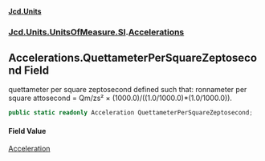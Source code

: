 #### [Jcd.Units](index.md 'index')
### [Jcd.Units.UnitsOfMeasure.SI](Jcd.Units.UnitsOfMeasure.SI.md 'Jcd.Units.UnitsOfMeasure.SI').[Accelerations](Accelerations.md 'Jcd.Units.UnitsOfMeasure.SI.Accelerations')

## Accelerations.QuettameterPerSquareZeptosecond Field

quettameter per square zeptosecond defined such that: ronnameter per square attosecond = Qm/zs² ×
(1000.0)/((1.0/1000.0)*(1.0/1000.0)).

```csharp
public static readonly Acceleration QuettameterPerSquareZeptosecond;
```

#### Field Value
[Acceleration](Acceleration.md 'Jcd.Units.UnitTypes.Acceleration')